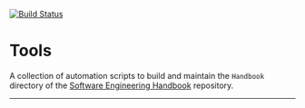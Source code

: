 [![Build Status](https://travis-ci.org/uribench/software-engineering-handbook-tools.svg?branch=master)](https://travis-ci.org/uribench/software-engineering-handbook-tools)

# Tools

A collection of automation scripts to build and maintain the `Handbook` directory of the 
[Software Engineering Handbook][1] repository.

---

[1]: https://github.com/uribench/software-engineering-handbook
